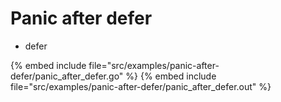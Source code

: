 # Panic after defer

* defer

{% embed include file="src/examples/panic-after-defer/panic_after_defer.go" %}
{% embed include file="src/examples/panic-after-defer/panic_after_defer.out" %}


